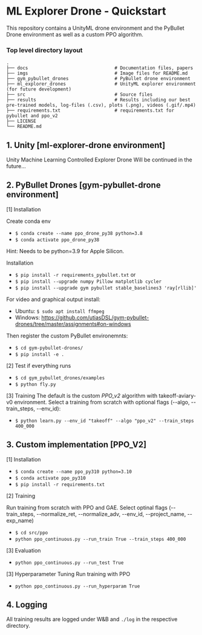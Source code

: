 # ML Explorer Drone - Quickstart

This repository contains a UnityML drone environment and the PyBullet Drone environment as well as a custom PPO algorithm.

### Top level directory layout
```
.
├── docs                                # Documentation files, papers
├── imgs                                # Image files for README.md
├── gym_pybullet_drones                 # PyBullet drone environment
├── ml_explorer_drones                  # UnityML explorer environment (for future development)
├── src                                 # Source files 
├── results                             # Results including our best pre-trained models, log-files (.csv), plots (.png), videos (.gif/.mp4)
├── requirements.txt                    # requirements.txt for pybullet and ppo_v2
├── LICENSE
└── README.md
```

## 1. Unity [ml-explorer-drone environment]
Unity Machine Learning Controlled Explorer Drone
Will be continued in the future...

## 2. PyBullet Drones [gym-pybullet-drone environment]

[1] Installation

Create conda env
- ```$ conda create --name ppo_drone_py38 python=3.8```
- ```$ conda activate ppo_drone_py38```

Hint: Needs to be python=3.9 for Apple Silicon.

Installation
- ```$ pip install -r requirements_pybullet.txt```
or 
- ```$ pip install --upgrade numpy Pillow matplotlib cycler```
- ```$ pip install --upgrade gym pybullet stable_baselines3 'ray[rllib]'```

For video and graphical output install:
- Ubuntu: ```$ sudo apt install ffmpeg```
- Windows: https://github.com/utiasDSL/gym-pybullet-drones/tree/master/assignments#on-windows

Then register the custom PyBullet environemnts:
- ```$ cd gym-pybullet-drones/```
- ```$ pip install -e .```

[2] Test if everything runs
- ```$ cd gym_pybullet_drones/examples```
- ```$ python fly.py```

[3] Training
The default is the custom _PPO_v2_ algorithm with takeoff-aviary-v0 environment.
Select a training from scratch with optional flags (--algo, --train_steps, --env_id):

- ```$ python learn.py --env_id "takeoff" --algo "ppo_v2" --train_steps 400_000```

## 3. Custom implementation [PPO_V2]

[1] Installation

- ```$ conda create --name ppo_py310 python=3.10```
- ```$ conda activate ppo_py310```
- ```$ pip install -r requirements.txt```

[2] Training

Run training from scratch with PPO and GAE. 
Select optinal flags (--train_steps, --normalize_ret, --normalize_adv, --env_id, --project_name, --exp_name)

- ```$ cd src/ppo```
- ```python ppo_continuous.py --run_train True --train_steps 400_000```

[3] Evaluation
- ```python ppo_continuous.py --run_test True```

[3] Hyperparameter Tuning
Run training with PPO
- ```python ppo_continuous.py --run_hyperparam True```

## 4. Logging
All training results are logged under W&B and ```./log``` in the respective directory.
